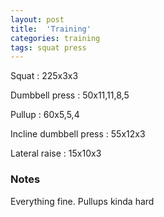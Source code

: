 ```yaml
---
layout: post
title:  'Training'
categories: training
tags: squat press
---
```


Squat : 225x3x3

Dumbbell press  : 50x11,11,8,5

Pullup  : 60x5,5,4

Incline dumbbell press : 55x12x3

Lateral raise : 15x10x3

### Notes

Everything fine. Pullups kinda hard
